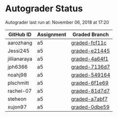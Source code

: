 # Autograder Status
Autograder last run at: November 06, 2018 at 17:20

| GitHub ID | Assignment | Graded Branch |
|-----------|------------|---------------|
| aarozhang | a5 | [graded-fcf11c](https://github.com/Fall2018COMP401-001/a5-aarozhang/tree/graded-fcf11c) | 
| Jessi245 | a5 | [graded-e21445](https://github.com/Fall2018COMP401-001/a5-Jessi245/tree/graded-e21445) | 
| jillianaraya | a5 | [graded-4a64f1](https://github.com/Fall2018COMP401-001/a5-jillianaraya/tree/graded-4a64f1) | 
| jph6366 | a5 | [graded-7136d7](https://github.com/Fall2018COMP401-001/a5-jph6366/tree/graded-7136d7) | 
| noahj98 | a5 | [graded-549164](https://github.com/Fall2018COMP401-001/a5-noahj98/tree/graded-549164) | 
| plschmitt | a5 | [graded-6f1e69](https://github.com/Fall2018COMP401-001/a5-plschmitt/tree/graded-6f1e69) | 
| rachel-07 | a5 | [graded-81d7d7](https://github.com/Fall2018COMP401-001/a5-rachel-07/tree/graded-81d7d7) | 
| steheon | a5 | [graded-a7abf7](https://github.com/Fall2018COMP401-001/a5-steheon/tree/graded-a7abf7) | 
| xujon97 | a5 | [graded-0dbe59](https://github.com/Fall2018COMP401-001/a5-xujon97/tree/graded-0dbe59) | 
